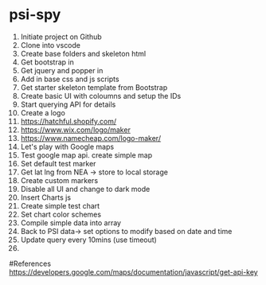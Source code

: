 # psi-spy

1. Initiate project on Github
2. Clone into vscode
3. Create base folders and skeleton html
4. Get bootstrap in
5. Get jquery and popper in 
6. Add in base css and js scripts
7. Get starter skeleton template from Bootstrap
8. Create basic UI with coloumns and setup the IDs
9. Start querying API for details
10. Create a logo 
   1. https://hatchful.shopify.com/
   2. https://www.wix.com/logo/maker
   3. https://www.namecheap.com/logo-maker/
11. Let's play with Google maps
12. Test google map api. create simple map
13. Set default test marker
14. Get lat lng from NEA -> store to local storage
15. Create custom markers
16. Disable all UI and change to dark mode
17. Insert Charts js
18. Create simple test chart 
19. Set chart color schemes
20. Compile simple data into array
21. Back to PSI data-> set options to modify based on date and time
22. Update query every 10mins (use timeout) 
23. 


#References
https://developers.google.com/maps/documentation/javascript/get-api-key

